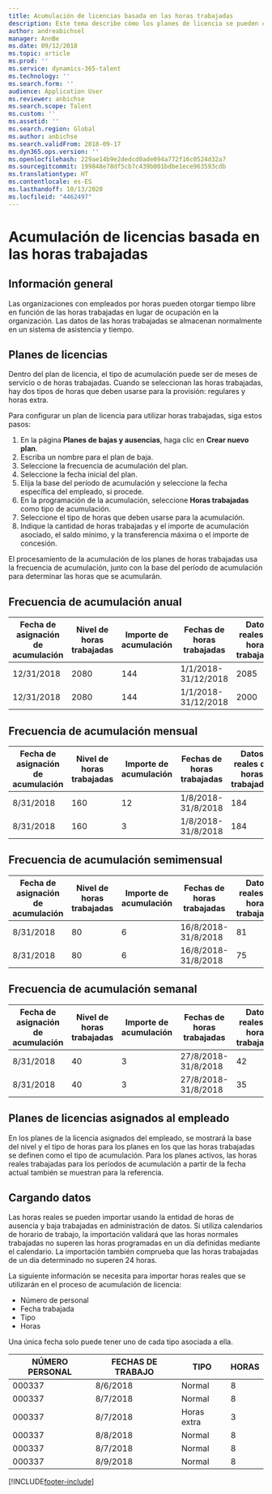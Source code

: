 ```yaml
---
title: Acumulación de licencias basada en las horas trabajadas
description: Este tema describe cómo los planes de licencia se pueden configurar para acumular tiempo libre basado en las horas trabajadas.
author: andreabichsel
manager: AnnBe
ms.date: 09/12/2018
ms.topic: article
ms.prod: ''
ms.service: dynamics-365-talent
ms.technology: ''
ms.search.form: ''
audience: Application User
ms.reviewer: anbichse
ms.search.scope: Talent
ms.custom: ''
ms.assetid: ''
ms.search.region: Global
ms.author: anbichse
ms.search.validFrom: 2018-09-17
ms.dyn365.ops.version: ''
ms.openlocfilehash: 229ae14b9e2dedcd0ade094a772f16c0524d32a7
ms.sourcegitcommit: 199848e78df5cb7c439b001bdbe1ece963593cdb
ms.translationtype: HT
ms.contentlocale: es-ES
ms.lasthandoff: 10/13/2020
ms.locfileid: "4462497"
---
```

# <a name="accrue-time-off-based-on-hours-worked"></a>Acumulación de licencias basada en las horas trabajadas

## <a name="overview"></a>Información general

Las organizaciones con empleados por horas pueden otorgar tiempo libre en función de las horas trabajadas en lugar de ocupación en la organización. Las datos de las horas trabajadas se almacenan normalmente en un sistema de asistencia y tiempo. 

## <a name="leave-plans"></a>Planes de licencias

Dentro del plan de licencia, el tipo de acumulación puede ser de meses de servicio o de horas trabajadas. Cuando se seleccionan las horas trabajadas, hay dos tipos de horas que deben usarse para la provisión: regulares y horas extra.

Para configurar un plan de licencia para utilizar horas trabajadas, siga estos pasos:

1. En la página **Planes de bajas y ausencias**, haga clic en **Crear nuevo plan**.
2. Escriba un nombre para el plan de baja.
3. Seleccione la frecuencia de acumulación del plan.
5. Seleccione la fecha inicial del plan.
6. Elija la base del período de acumulación y seleccione la fecha específica del empleado, si procede.
7. En la programación de la acumulación, seleccione **Horas trabajadas** como tipo de acumulación.
8. Seleccione el tipo de horas que deben usarse para la acumulación.
9. Indique la cantidad de horas trabajadas y el importe de acumulación asociado, el saldo mínimo, y la transferencia máxima o el importe de concesión.

El procesamiento de la acumulación de los planes de horas trabajadas usa la frecuencia de acumulación, junto con la base del período de acumulación para determinar las horas que se acumularán.

## <a name="annual-accrual-frequency"></a>Frecuencia de acumulación anual

| Fecha de asignación de acumulación    | Nivel de horas trabajadas    | Importe de acumulación        | Fechas de horas trabajadas   | Datos reales de horas trabajadas| Prima               |
| --------------------- | -------------------- | --------------------- | -------------------- |-------------------- |-------------------- |
| 12/31/2018            | 2080                 | 144                   | 1/1/2018-31/12/2018  | 2085                | 144                 |        
| 12/31/2018            | 2080                 | 144                   | 1/1/2018-31/12/2018  | 2000                | 0                 |


## <a name="monthly-accrual-frequency"></a>Frecuencia de acumulación mensual

| Fecha de asignación de acumulación    | Nivel de horas trabajadas    | Importe de acumulación        | Fechas de horas trabajadas   | Datos reales de horas trabajadas| Prima               |
| --------------------- | -------------------- | --------------------- | -------------------- |-------------------- |-------------------- |
| 8/31/2018             | 160                  | 12                    | 1/8/2018-31/8/2018   | 184                 | 12                  |        
| 8/31/2018             | 160                  | 3                     | 1/8/2018-31/8/2018   | 184                 | 3                   |

## <a name="semi-monthly-accrual-frequency"></a>Frecuencia de acumulación semimensual

| Fecha de asignación de acumulación    | Nivel de horas trabajadas    | Importe de acumulación        | Fechas de horas trabajadas   | Datos reales de horas trabajadas| Prima               |
| --------------------- | -------------------- | --------------------- | -------------------- |-------------------- |-------------------- |
| 8/31/2018             | 80                   | 6                     | 16/8/2018-31/8/2018  | 81                  | 6                  |        
| 8/31/2018             | 80                   | 6                     | 16/8/2018-31/8/2018  | 75                  | 0                   |

## <a name="weekly-accrual-frequency"></a>Frecuencia de acumulación semanal

| Fecha de asignación de acumulación    | Nivel de horas trabajadas    | Importe de acumulación        | Fechas de horas trabajadas   | Datos reales de horas trabajadas| Prima               |
| --------------------- | -------------------- | --------------------- | -------------------- |-------------------- |-------------------- |
| 8/31/2018             | 40                   | 3                     | 27/8/2018-31/8/2018  | 42                  | 3                  |        
| 8/31/2018             | 40                   | 3                     | 27/8/2018-31/8/2018  | 35                  | 0                   |

## <a name="employee-assigned-leave-plans"></a>Planes de licencias asignados al empleado

En los planes de la licencia asignados del empleado, se mostrará la base del nivel y el tipo de horas para los planes en los que las horas trabajadas se definen como el tipo de acumulación. Para los planes activos, las horas reales trabajadas para los períodos de acumulación a partir de la fecha actual también se muestran para la referencia. 

## <a name="loading-data"></a>Cargando datos

Las horas reales se pueden importar usando la entidad de horas de ausencia y baja trabajadas en administración de datos. Si utiliza calendarios de horario de trabajo, la importación validará que las horas normales trabajadas no superen las horas programadas en un día definidas mediante el calendario. La importación también comprueba que las horas trabajadas de un día determinado no superen 24 horas. 

La siguiente información se necesita para importar horas reales que se utilizarán en el proceso de acumulación de licencia:

+ Número de personal 
+ Fecha trabajada
+ Tipo
+ Horas

Una única fecha solo puede tener uno de cada tipo asociada a ella.

| NÚMERO PERSONAL       | FECHAS DE TRABAJO           | TIPO                  | HORAS                |
| --------------------- | -------------------- | --------------------- | -------------------- |
| 000337                | 8/6/2018             | Normal               | 8                    |       
| 000337                | 8/7/2018             | Normal               | 8                    |
| 000337                | 8/7/2018             | Horas extra              | 3                    |
| 000337                | 8/8/2018             | Normal               | 8                    |
| 000337                | 8/7/2018             | Normal               | 8                    |
| 000337                | 8/9/2018             | Normal               | 8                    |


[!INCLUDE[footer-include](../includes/footer-banner.md)]
